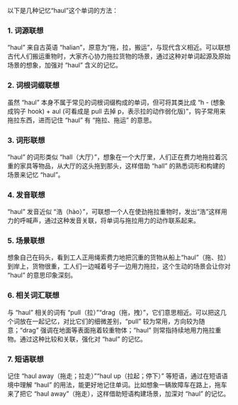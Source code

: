 以下是几种记忆“haul”这个单词的方法：

### 1. 词源联想
“haul” 来自古英语 “halian”，原意为“拖，拉，搬运”，与现代含义相近。可以联想古代人们搬运重物时，大家齐心协力拖拉货物的场景，通过这种对单词起源及原始场景的想象，加强对 “haul” 含义的记忆。

### 2. 词根词缀联想
虽然 “haul” 本身不属于常见的词根词缀构成的单词，但可将其类比成 “h - (想象成钩子 hook) + aul (可看成是 pull 去掉 p，表示拉的动作弱化版)”，钩子常用来拖拉东西，进而记住 “haul” 有 “拖拉、拖运” 的意思。

### 3. 词形联想
“haul” 的词形类似 “hall（大厅）”，想象在一个大厅里，人们正在费力地拖拉着沉重的家具等物品，从大厅的这头拖到那头，这样借助 “hall” 的熟悉词形和构建的场景来记忆 “haul”。

### 4. 发音联想
“haul” 发音近似 “浩（hào）”，可联想一个人在使劲拖拉重物时，发出“浩”这样用力的呼喊声，通过这种发音关联，将单词与拖拉用力的动作联系起来。

### 5. 场景联想
想象自己在码头，看到工人正用绳索费力地把沉重的货物从船上“haul”（拖、拉）到岸上，货物很重，工人们一边喊着号子一边用力拖拉，这个生动的场景会让你对 “haul” 的意思印象深刻。

### 6. 相关词汇联想
与 “haul” 相关的词有 “pull（拉）”“drag（拖，拽）”，它们意思相近。可以把这几个词放在一起记忆，对比它们的细微差别，“pull” 较为常用，方向较为随意；“drag” 强调在地面等表面拖着较重物体；“haul” 则常指持续地用力拖拉重物。通过这种比较和关联，强化对 “haul” 的记忆。

### 7. 短语联想
记住 “haul away（拖走；拉走）”“haul up（拉起；停下）” 等短语，通过在短语语境中理解 “haul” 的用法，能更好地记住单词。比如想象一辆故障车在路上，拖车来了把它 “haul away”（拖走），这样借助短语构建场景，加深对 “haul” 的记忆。 